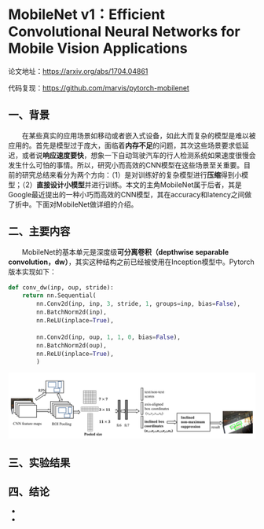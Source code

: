 # **MobileNet v1：Efficient Convolutional Neural Networks for Mobile Vision Applications**

论文地址：<https://arxiv.org/abs/1704.04861>

代码复现：<https://github.com/marvis/pytorch-mobilenet>



## 一、背景

&emsp;&emsp;在某些真实的应用场景如移动或者嵌入式设备，如此大而复杂的模型是难以被应用的。首先是模型过于庞大，面临着**内存不足**的问题，其次这些场景要求低延迟，或者说**响应速度要快**，想象一下自动驾驶汽车的行人检测系统如果速度很慢会发生什么可怕的事情。所以，研究小而高效的CNN模型在这些场景至关重要。目前的研究总结来看分为两个方向：（1）是对训练好的复杂模型进行**压缩**得到小模型；（2）**直接设计小模型**并进行训练。本文的主角MobileNet属于后者，其是Google最近提出的一种小巧而高效的CNN模型，其在accuracy和latency之间做了折中。下面对MobileNet做详细的介绍。



## 二、主要内容

&emsp;&emsp;MobileNet的基本单元是深度级**可分离卷积（depthwise separable convolution，dw）**，其实这种结构之前已经被使用在Inception模型中。Pytorch版本实现如下：

```python
def conv_dw(inp, oup, stride):
    return nn.Sequential(
        nn.Conv2d(inp, inp, 3, stride, 1, groups=inp, bias=False),
        nn.BatchNorm2d(inp),
        nn.ReLU(inplace=True),
    
        nn.Conv2d(inp, oup, 1, 1, 0, bias=False),
        nn.BatchNorm2d(oup),
        nn.ReLU(inplace=True),
        )
```



![这里随便写文字](https://github.com/clw5180/CV_Paper/blob/master/res/R2CNN/1.png)





## 三、实验结果





## 四、结论

* 
* 